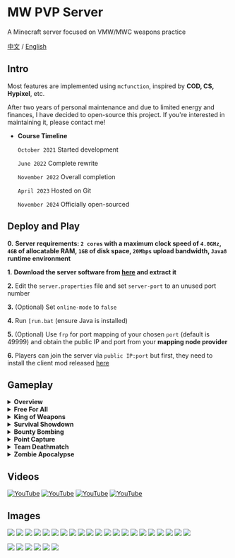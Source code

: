 # MW PVP Server
A Minecraft server focused on VMW/MWC weapons practice

[中文](https://github.com/Koud-Wind/MW-PVP-Server/tree/main-zh) / [English](https://github.com/Koud-Wind/MW-PVP-Server/tree/main)



## Intro
Most features are implemented using `mcfunction`, inspired by **COD, CS, Hypixel**, etc.

After two years of personal maintenance and due to limited energy and finances, I have decided to open-source this project. If you're interested in maintaining it, please contact me!


* **Course Timeline**

  `October 2021` Started development

  `June 2022` Complete rewrite

  `November 2022` Overall completion

  `April 2023` Hosted on Git

  `November 2024` Officially open-sourced



## Deploy and Play
**0.** **Server requirements: `2 cores` with a maximum clock speed of `4.0GHz`, `4GB` of allocatable RAM, `1GB` of disk space, `20Mbps` upload bandwidth, `Java8` runtime environment**

**1.** **Download the server software from [here](https://github.com/Koud-Wind/MW-PVP-Server/archive/refs/heads/main.zip) and extract it**

**2.** Edit the `server.properties` file and set `server-port` to an unused port number

**3.** (Optional) Set `online-mode` to `false`

**4.** Run `[run.bat` (ensure Java is installed)

**5.** (Optional) Use `frp` for port mapping of your chosen `port` (default is 49999) and obtain the public IP and port from your **mapping node provider**

**6.** Players can join the server via `public IP:port` but first, they need to install the client mod released [here](https://github.com/Koud-Wind/MW-PVP-Server/releases)



## Gameplay
<details>
<summary><strong>Overview</strong></summary>
  Players must acquire weapons from the weapon shop and earn money to obtain better weapons. The white pillar indicates the Ender Chest location, while the blue pillar indicates the defense point. Meeting the victory conditions of each mode will earn players more money to purchase enhancements for future games.
</details>

<details>
<summary><strong>Free For All</strong></summary>
  Each player fights alone, aiming to achieve 30 kills for a round's end. The top two players in kill count win. If no one is killed for a duration, all players will receive a map-wide marker for 1 second, with 3 seconds at multiples of 25. Kills via throwables do not count.
</details>

<details>
<summary><strong>King of Weapons</strong></summary>
  Players fight alone with only their primary weapon. Upon reaching 120 points, the round concludes. The top two players in score win. Each kill grants a new weapon, but players can also collect crowns for automatic points, fast healing, and increased armor, at the cost of reduced speed and map-wide markers.
</details>

<details>
<summary><strong>Survival Showdown</strong></summary>
  Players compete to be the last survivor over 5 rounds (newcomers join the next round). No respawns are allowed during each round. Points are awarded based on the order of survival, with the top two scoring players winning. Players can choose their drop location at the start of each round, and those outside the Ender Chest area will continuously lose health when time is under 30 seconds.
</details>

<details>
<summary><strong>Bounty Bombing</strong></summary>
  Teams face off to defuse or detonate C4 bombs over 9 rounds (newcomers join the next round). No respawns are allowed. The first team to win 5 rounds wins. Players can use the weapon shop for 30 seconds. Terrorist players must install the C4 bomb in the red circle of the blue pillar (CT defense point) by interacting while sneaking (5 seconds). Buying throwables is recommended for an advantage, and teams switch every 4 rounds. Players upgrade armor after every 2 kills. The map has no boundaries, providing more attack routes, but escaping is not advisable.
</details>

<details>
<summary><strong>Point Capture</strong></summary>
  Teams face off to eliminate enemies and capture points over 7 rounds (newcomers join the next round). There is a limit on team respawns during each round, and the first team to win 4 rounds wins. Players have 50 seconds of weapon shop access. CT players defend points while T players aim to capture the blue pillar's red circle, with multiple players capturing faster. Buying throwables grants a significant advantage, and teams switch every 2 rounds. Players upgrade armor after every 4 kills. The map has no boundaries, allowing for multiple attack routes, but escaping is not advisable.
</details>

<details>
<summary><strong>Team Deathmatch</strong></summary>
  Teams compete to eliminate each other, concluding when one team reaches 65 points. The team with the most points wins. When a team member respawns, they grant points to the opposing team. After reaching 30 points, respawn locations will swap, and kills upgrade armor.
</details>

<details>
<summary><strong>Zombie Apocalypse</strong></summary>
  Teams cooperate to eliminate all zombies in 30 rounds (averaging about 1 hour and 45 minutes). Repairing barricades earns repair points. Using a detector automatically marks nearby zombies. It’s advised not to buy shotguns or sniper rifles. Using repair points to unlock new areas provides more barricades to repair. Players should stick together and avoid going solo. Players can buy armor (apartments/rooftops), draw ultimate weapons (gardens), purchase turrets (warehouses), buy fearless armor (power plants), and activate machines for buffs, which can reduce difficulty and speed up completion.
</details>



## Videos
[![YouTube](http://i.ytimg.com/vi/lCvRqAWai0w/hqdefault.jpg)](https://www.youtube.com/watch?v=lCvRqAWai0w)
[![YouTube](http://i.ytimg.com/vi/QpJ-bzr0Q2Y/hqdefault.jpg)](https://www.youtube.com/watch?v=QpJ-bzr0Q2Y)
[![YouTube](http://i.ytimg.com/vi/0oTTQu2N6yY/hqdefault.jpg)](https://www.youtube.com/watch?v=0oTTQu2N6yY)
[![YouTube](http://i.ytimg.com/vi/KrWCA5OBhoM/hqdefault.jpg)](https://www.youtube.com/watch?v=KrWCA5OBhoM)



## Images
![](https://github.com/Koud-Wind/MW-PVP-Server/blob/resources/image/map1-1.png)
![](https://github.com/Koud-Wind/MW-PVP-Server/blob/resources/image/map1-2.png)
![](https://github.com/Koud-Wind/MW-PVP-Server/blob/resources/image/map1-3.png)
![](https://github.com/Koud-Wind/MW-PVP-Server/blob/resources/image/map1-4.png)
![](https://github.com/Koud-Wind/MW-PVP-Server/blob/resources/image/map2-1.png)
![](https://github.com/Koud-Wind/MW-PVP-Server/blob/resources/image/map2-2.png)
![](https://github.com/Koud-Wind/MW-PVP-Server/blob/resources/image/map3-1.png)
![](https://github.com/Koud-Wind/MW-PVP-Server/blob/resources/image/map3-2.png)
![](https://github.com/Koud-Wind/MW-PVP-Server/blob/resources/image/map3-3.png)
![](https://github.com/Koud-Wind/MW-PVP-Server/blob/resources/image/map4-1.png)
![](https://github.com/Koud-Wind/MW-PVP-Server/blob/resources/image/map4-2.png)
![](https://github.com/Koud-Wind/MW-PVP-Server/blob/resources/image/map4-3.png)
![](https://github.com/Koud-Wind/MW-PVP-Server/blob/resources/image/map5-1.png)
![](https://github.com/Koud-Wind/MW-PVP-Server/blob/resources/image/map5-2.png)
![](https://github.com/Koud-Wind/MW-PVP-Server/blob/resources/image/map6-1.png)
![](https://github.com/Koud-Wind/MW-PVP-Server/blob/resources/image/map6-2.png)
![](https://github.com/Koud-Wind/MW-PVP-Server/blob/resources/image/map6-3.png)
![](https://github.com/Koud-Wind/MW-PVP-Server/blob/resources/image/zombie-1.png)
![](https://github.com/Koud-Wind/MW-PVP-Server/blob/resources/image/hall-1.png)
![](https://github.com/Koud-Wind/MW-PVP-Server/blob/resources/image/hall-2.png)
![](https://github.com/Koud-Wind/MW-PVP-Server/blob/resources/image/hall-3.png)

![](https://github.com/Koud-Wind/MW-PVP-Server/blob/resources/image/game-0.png)
![](https://github.com/Koud-Wind/MW-PVP-Server/blob/resources/image/game-1.png)
![](https://github.com/Koud-Wind/MW-PVP-Server/blob/resources/image/game-2.png)
![](https://github.com/Koud-Wind/MW-PVP-Server/blob/resources/image/game-3.png)
![](https://github.com/Koud-Wind/MW-PVP-Server/blob/resources/image/menu-1.png)
![](https://github.com/Koud-Wind/MW-PVP-Server/blob/resources/image/menu-2.png)
